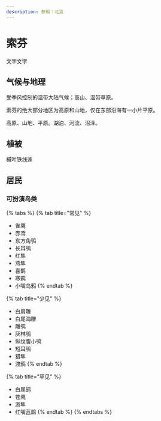 ```yaml
---
description: 参照：北京
---
```


# 索芬

文字文字‌

## 气候与地理 <a id="qi-hou"></a>

受季风控制的温带大陆气候；高山、温带草原。

索芬的绝大部分地区为高原和山地，仅在东部沿海有一小片平原。

高原、山地、平原。湖泊、河流、沼泽。

## 植被 <a id="zhi-bei"></a>

槭叶铁线莲

## 居民 <a id="ju-min"></a>

### 可扮演鸟类 <a id="ke-ban-yan-niao-lei"></a>

{% tabs %}
{% tab title="常见" %}
* 雀鹰
* 赤鸢
* 东方角鸮
* 长耳鸮
* 红隼
* 燕隼
* 喜鹊
* 寒鸦
* 小嘴乌鸦
{% endtab %}

{% tab title="少见" %}
* 白肩雕
* 白尾海雕
* 雕鸮
* 灰林鸮
* 纵纹腹小鸮
* 短耳鸮
* 猎隼
* 渡鸦
{% endtab %}

{% tab title="罕见" %}
* 白尾鹞
* 苍鹰
* 游隼
* 红嘴蓝鹊
{% endtab %}
{% endtabs %}

